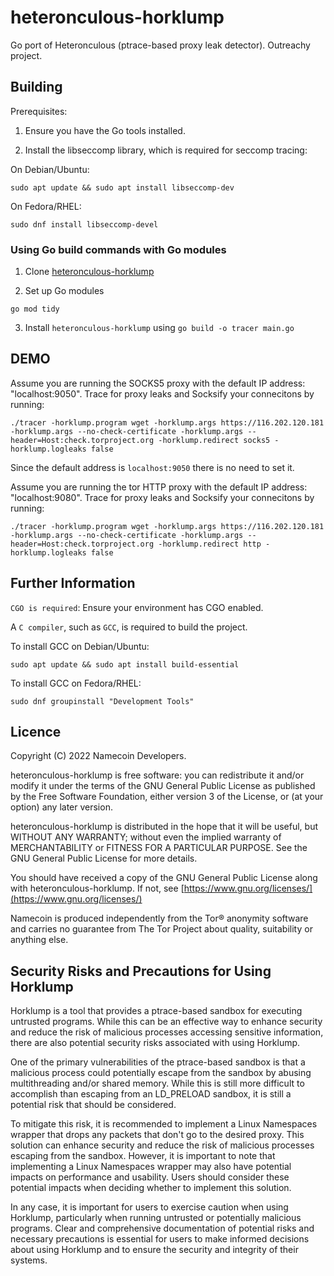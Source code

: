 # heteronculous-horklump
Go port of Heteronculous (ptrace-based proxy leak detector). Outreachy project.

## Building
Prerequisites:

1. Ensure you have the Go tools installed.

2. Install the libseccomp library, which is required for seccomp tracing:

On Debian/Ubuntu:
```
sudo apt update && sudo apt install libseccomp-dev
```
On Fedora/RHEL:
```
sudo dnf install libseccomp-devel
```

### Using Go build commands with Go modules
1. Clone [heteronculous-horklump](https://github.com/namecoin/heteronculous-horklump) 

2. Set up Go modules
```
go mod tidy
```

3. Install `heteronculous-horklump` using `go build -o tracer main.go`


## DEMO
Assume you are running the SOCKS5 proxy with the default IP address: "localhost:9050". Trace for proxy leaks and Socksify your connecitons by running:
```
./tracer -horklump.program wget -horklump.args https://116.202.120.181 -horklump.args --no-check-certificate -horklump.args --header=Host:check.torproject.org -horklump.redirect socks5 -horklump.logleaks false
```
Since the default address is `localhost:9050` there is no need to set it.

Assume you are running the tor HTTP proxy with the default IP address: "localhost:9080". Trace for proxy leaks and Socksify your connecitons by running:
```
./tracer -horklump.program wget -horklump.args https://116.202.120.181 -horklump.args --no-check-certificate -horklump.args --header=Host:check.torproject.org -horklump.redirect http -horklump.logleaks false
```

## Further Information
`CGO is required`: Ensure your environment has CGO enabled.

A `C compiler`, such as `GCC`, is required to build the project.

To install GCC on Debian/Ubuntu:
```
sudo apt update && sudo apt install build-essential
```
To install GCC on Fedora/RHEL:
```
sudo dnf groupinstall "Development Tools"
```

## Licence

Copyright (C) 2022 Namecoin Developers.

heteronculous-horklump is free software: you can redistribute it and/or modify
it under the terms of the GNU General Public License as published by
the Free Software Foundation, either version 3 of the License, or
(at your option) any later version.

heteronculous-horklump is distributed in the hope that it will be useful,
but WITHOUT ANY WARRANTY; without even the implied warranty of
MERCHANTABILITY or FITNESS FOR A PARTICULAR PURPOSE.  See the
GNU General Public License for more details.

You should have received a copy of the GNU General Public License
along with heteronculous-horklump.  If not, see [https://www.gnu.org/licenses/](https://www.gnu.org/licenses/)

Namecoin is produced independently from the Tor® anonymity software and carries no guarantee from The Tor Project about quality, suitability or anything else.


## Security Risks and Precautions for Using Horklump

Horklump is a tool that provides a ptrace-based sandbox for executing untrusted programs. While this can be an effective way to enhance security and reduce the risk of malicious processes accessing sensitive information, there are also potential security risks associated with using Horklump.

One of the primary vulnerabilities of the ptrace-based sandbox is that a malicious process could potentially escape from the sandbox by abusing multithreading and/or shared memory. While this is still more difficult to accomplish than escaping from an LD_PRELOAD sandbox, it is still a potential risk that should be considered.

To mitigate this risk, it is recommended to implement a Linux Namespaces wrapper that drops any packets that don't go to the desired proxy. This solution can enhance security and reduce the risk of malicious processes escaping from the sandbox.
However, it is important to note that implementing a Linux Namespaces wrapper may also have potential impacts on performance and usability. Users should consider these potential impacts when deciding whether to implement this solution.

In any case, it is important for users to exercise caution when using Horklump, particularly when running untrusted or potentially malicious programs. Clear and comprehensive documentation of potential risks and necessary precautions is essential for users to make informed decisions about using Horklump and to ensure the security and integrity of their systems.
